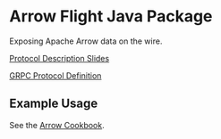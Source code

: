 <!---
  Licensed to the Apache Software Foundation (ASF) under one
  or more contributor license agreements.  See the NOTICE file
  distributed with this work for additional information
  regarding copyright ownership.  The ASF licenses this file
  to you under the Apache License, Version 2.0 (the
  "License"); you may not use this file except in compliance
  with the License.  You may obtain a copy of the License at

    http://www.apache.org/licenses/LICENSE-2.0

  Unless required by applicable law or agreed to in writing,
  software distributed under the License is distributed on an
  "AS IS" BASIS, WITHOUT WARRANTIES OR CONDITIONS OF ANY
  KIND, either express or implied.  See the License for the
  specific language governing permissions and limitations
  under the License.
-->

# Arrow Flight Java Package

Exposing Apache Arrow data on the wire.

[Protocol Description Slides](https://www.slideshare.net/JacquesNadeau5/apache-arrow-flight-overview)

[GRPC Protocol Definition](https://github.com/apache/arrow/blob/main/format/Flight.proto)

## Example Usage

See the [Arrow Cookbook](https://arrow.apache.org/cookbook/java/flight.html).

